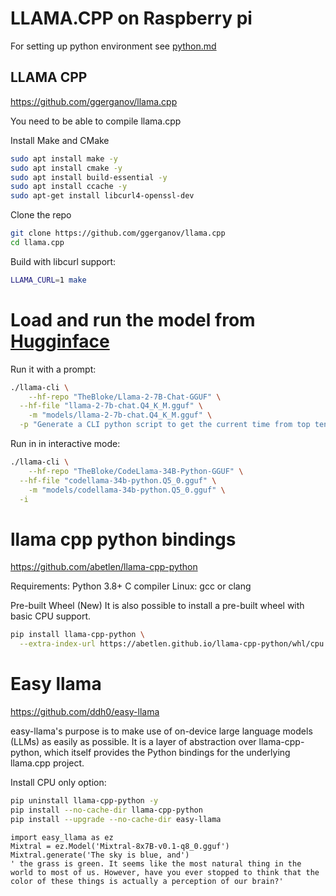 # LLAMA.CPP on Raspberry pi

For setting up python environment see [python.md](python.md)

## LLAMA CPP
https://github.com/ggerganov/llama.cpp

You need to be able to compile llama.cpp

Install Make and CMake
```bash
sudo apt install make -y
sudo apt install cmake -y
sudo apt install build-essential -y
sudo apt install ccache -y
sudo apt-get install libcurl4-openssl-dev
```
Clone the repo
```bash
git clone https://github.com/ggerganov/llama.cpp
cd llama.cpp
```
Build with libcurl support:
```bash
LLAMA_CURL=1 make
```

# Load and run the model from [Hugginface](https://huggingface.co/)
Run it with a prompt:
```bash
./llama-cli \
	--hf-repo "TheBloke/Llama-2-7B-Chat-GGUF" \
  --hf-file "llama-2-7b-chat.Q4_K_M.gguf" \
	-m "models/llama-2-7b-chat.Q4_K_M.gguf" \
  -p "Generate a CLI python script to get the current time from top ten most pupular timezones, printed in a table in terminal output"
```
Run in in interactive mode:
```bash
./llama-cli \
	--hf-repo "TheBloke/CodeLlama-34B-Python-GGUF" \
  --hf-file "codellama-34b-python.Q5_0.gguf" \
	-m "models/codellama-34b-python.Q5_0.gguf" \
  -i
```



# llama cpp python bindings
https://github.com/abetlen/llama-cpp-python

Requirements:
Python 3.8+
C compiler Linux: gcc or clang

Pre-built Wheel (New)
It is also possible to install a pre-built wheel with basic CPU support.
```bash
pip install llama-cpp-python \
  --extra-index-url https://abetlen.github.io/llama-cpp-python/whl/cpu
```

# Easy llama
https://github.com/ddh0/easy-llama

easy-llama's purpose is to make use of on-device large language models (LLMs) as easily as possible. It is a layer of abstraction over llama-cpp-python, which itself provides the Python bindings for the underlying llama.cpp project.

Install CPU only option:
```bash
pip uninstall llama-cpp-python -y
pip install --no-cache-dir llama-cpp-python
pip install --upgrade --no-cache-dir easy-llama
```

```
import easy_llama as ez
Mixtral = ez.Model('Mixtral-8x7B-v0.1-q8_0.gguf')
Mixtral.generate('The sky is blue, and')
' the grass is green. It seems like the most natural thing in the world to most of us. However, have you ever stopped to think that the color of these things is actually a perception of our brain?'
```